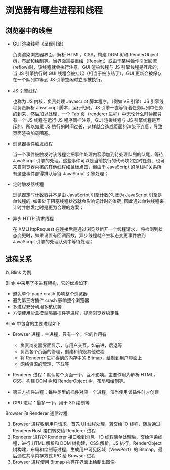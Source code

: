 # 浏览器有哪些进程和线程

## 浏览器中的线程

- GUI 渲染线程（呈现引擎）

  负责渲染浏览器界面，解析 HTML，CSS，构建 DOM 树和 RenderObject 树，布局和绘制等。当界面需要重绘（Repaint）或由于某种操作引发回流(reflow)时，该线程就会执行注意，GUI 渲染线程与 JS 引擎线程是互斥的，当 JS 引擎执行时 GUI 线程会被挂起（相当于被冻结了），GUI 更新会被保存在一个队列中等到 JS 引擎空闲时立即被执行。

- JS 引擎线程

  也称为 JS 内核，负责处理 Javascript 脚本程序。（例如 V8 引擎）JS 引擎线程负责解析 Javascript 脚本，运行代码。JS 引擎一直等待着任务队列中任务的到来，然后加以处理，一个 Tab 页（renderer 进程）中无论什么时候都只有一个 JS 线程在运行 JS 程序同样注意，GUI 渲染线程与 JS 引擎线程是互斥的，所以如果 JS 执行的时间过长，这样就会造成页面的渲染不连贯，导致页面渲染加载阻塞。

- 浏览器事件触发线程

  当一个事件被触发时该线程会把事件处理内容添加到待处理队列的队尾，等待 JavaScript 引擎的处理。这些事件可以是当前执行的代码块如定时任务、也可来自浏览器内核的其他线程如鼠标点击，但由于 JavaScript 的单线程关系所有这些事件都得排队等待 JavaScript 引擎处理；

- 定时触发器线程

  浏览器定时计数器并不是由 JavaScript 引擎计数的, 因为 JavaScript 引擎是单线程的, 如果处于阻塞线程状态就会影响记计时的准确, 因此通过单独线程来计时并触发定时是更为合理的方案；

- 异步 HTTP 请求线程

  在 XMLHttpRequest 在连接后是通过浏览器新开一个线程请求， 将检测到状态变更时，如果设置有回调函数，异步线程就产生状态变更事件放到 JavaScript 引擎的处理队列中等待处理；

## 进程关系

以 Blink 为例

Blink 中采用了多进程架构，它的优点如下

- 避免单个 page crash 影响整个浏览器
- 避免第三方插件 crash 影响整个浏览器
- 多进程充分利用多核优势
- 方便使用沙盒模型隔离插件等进程，提高浏览器稳定性

Blink 中包含的主要进程如下

- Browser 进程：主进程，只有一个。它的作用有

  - 负责浏览器界面显示，与用户交互。如前进，后退等
  - 负责各个页面的管理，创建和销毁其他进程
  - 将 Renderer 进程得到的内存中的 Bitmap，绘制到用户界面上
  - 网络资源的管理，下载等

- Renderer 进程：默认每个页面一个，互不影响。主要作用为解析 HTML，CSS，构建 DOM 树和 RenderObject 树，布局和绘制等。
- 第三方插件进程：每种类型的插件对应一个进程，仅当使用该插件时才创建
- GPU 进程：最多一个，用于 3D 绘制等

Browser 和 Renderer 通信过程

1. Browser 进程收到用户请求，首先 UI 线程处理，转交给 IO 线程，随后通过 RendererHost 接口转交给 Renderer 进程
2. Renderer 进程的 Renderer 接口收到消息，IO 线程简单处理后，交给渲染线程，进行 HTML 解析和 DOM 树构建，CSS 解析，JS 执行，RenderObject 树构建，布局和绘制等过程，生成用户可见区域（ViewPort）的 Bitmap。最后通过共享内存方式 IPC 给 Browser 进程
3. Browser 进程使用 Bitmap 内存在界面上绘制出图像。


  